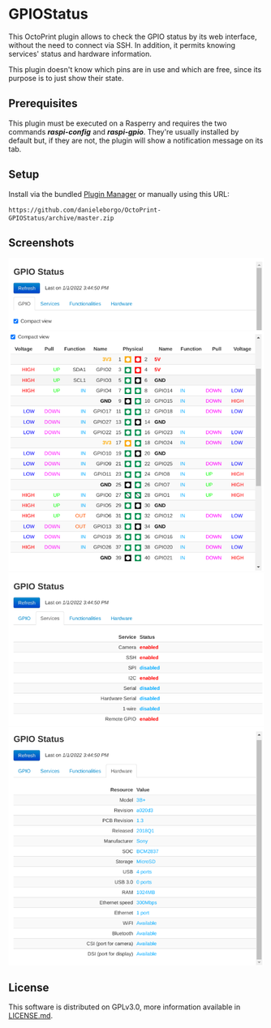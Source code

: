 # GPIOStatus

This OctoPrint plugin allows to check the GPIO status
by its web interface, without the need to connect via SSH.
In addition, it permits knowing services' status and
hardware information.

This plugin doesn't know which pins are in use and which
are free, since its purpose is to just show their state.

## Prerequisites

This plugin must be executed on a Rasperry and  requires
the two commands __*raspi-config*__ and __*raspi-gpio*__.
They're usually installed by default but, if they are not,
the plugin will show a notification message on its tab.

## Setup

Install via the bundled [Plugin Manager](https://docs.octoprint.org/en/master/bundledplugins/pluginmanager.html)
or manually using this URL:

    https://github.com/danieleborgo/OctoPrint-GPIOStatus/archive/master.zip


## Screenshots

![Refresh](docs/Refresh.png)
![GPIO](docs/GPIO.png)
![Services](docs/Services.png)
![Hardware](docs/Hardware.png)

## License

This software is distributed on GPLv3.0, more information
available in [LICENSE.md](LICENSE.md).